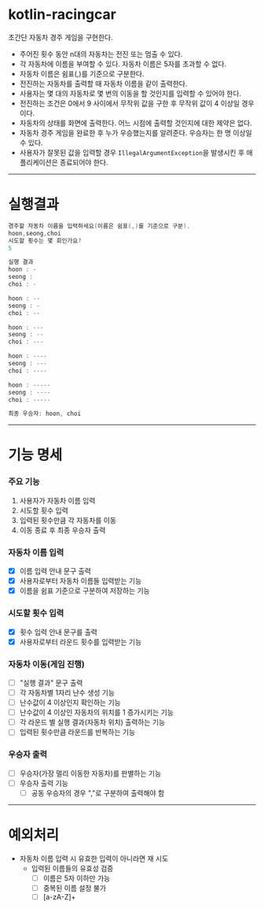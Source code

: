 # kotlin-racingcar

초간단 자동차 경주 게임을 구현한다.

- 주어진 횟수 동안 n대의 자동차는 전진 또는 멈출 수 있다.
- 각 자동차에 이름을 부여할 수 있다. 자동차 이름은 5자를 초과할 수 없다.
- 자동차 이름은 쉼표(,)를 기준으로 구분한다.
- 전진하는 자동차를 출력할 때 자동차 이름을 같이 출력한다.
- 사용자는 몇 대의 자동차로 몇 번의 이동을 할 것인지를 입력할 수 있어야 한다.
- 전진하는 조건은 0에서 9 사이에서 무작위 값을 구한 후 무작위 값이 4 이상일 경우이다.
- 자동차의 상태를 화면에 출력한다. 어느 시점에 출력할 것인지에 대한 제약은 없다.
- 자동차 경주 게임을 완료한 후 누가 우승했는지를 알려준다. 우승자는 한 명 이상일 수 있다.
- 사용자가 잘못된 값을 입력할 경우 `IllegalArgumentException`을 발생시킨 후 애플리케이션은 종료되어야 한다.
---
# 실행결과
```kotlin
경주할 자동차 이름을 입력하세요(이름은 쉼표(,)를 기준으로 구분).
hoon,seong,choi
시도할 횟수는 몇 회인가요?
5

실행 결과
hoon : -
seong : 
choi : -

hoon : --
seong : -
choi : --

hoon : ---
seong : --
choi : ---

hoon : ----
seong : ---
choi : ----

hoon : -----
seong : ----
choi : -----

최종 우승자: hoon, choi
```
---
# 기능 명세
### 주요 기능

1. 사용자가 자동차 이름 입력
2. 시도할 횟수 입력
3. 입력된 횟수만큼 각 자동차를 이동
4. 이동 종료 후 최종 우승자 출력

### 자동차 이름 입력

- [x]  이름 입력 안내 문구 출력
- [x]  사용자로부터 자동차 이름들 입력받는 기능
- [x]  이름을 쉼표 기준으로 구분하여 저장하는 기능

### 시도할 횟수 입력

- [x]  횟수 입력 안내 문구를 출력
- [x]  사용자로부터 라운드 횟수를 입력받는 기능

### 자동차 이동(게임 진행)

- [ ]  "실행 결과" 문구 출력
- [ ]  각 자동차별 1자리 난수 생성 기능
- [ ]  난수값이 4 이상인지 확인하는 기능
- [ ]  난수값이 4 이상인 자동차의 위치를 1 증가시키는 기능
- [ ]  각 라운드 별 실행 결과(자동차 위치) 출력하는 기능
- [ ]  입력된 횟수만큼 라운드를 반복하는 기능

### 우승자 출력

- [ ]  우승자(가장 멀리 이동한 자동차)를 판별하는 기능
- [ ]  우승자 출력 기능
    - [ ]  공동 우승자의 경우 ","로 구분하여 출력해야 함

---

# 예외처리

- 자동차 이름 입력 시 유효한 입력이 아니라면 재 시도
    - 입력된 이름들의 유효성 검증
        - [ ]  이름은 5자 이하만 가능
        - [ ]  중복된 이름 설정 불가
        - [ ]  [a-zA-Z]+